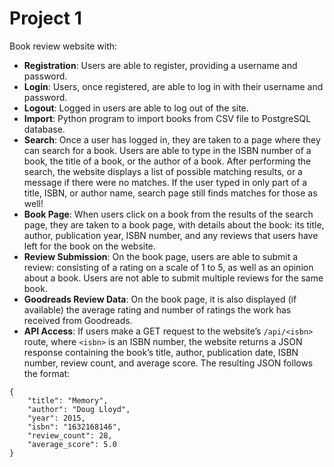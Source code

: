 # Project 1

Book review website with:
- **Registration**: Users are able to register, providing a username and password.
- **Login**: Users, once registered, are able to log in with their username and password.
- **Logout**: Logged in users are able to log out of the site.
- **Import**: Python program to import books from CSV file to PostgreSQL database.
- **Search**: Once a user has logged in, they are taken to a page where they can search for a book. Users are able to type in the ISBN number of a book, the title of a book, or the author of a book. After performing the search, the website displays a list of possible matching results, or a message if there were no matches. If the user typed in only part of a title, ISBN, or author name, search page still finds matches for those as well!
- **Book Page**: When users click on a book from the results of the search page, they are taken to a book page, with details about the book: its title, author, publication year, ISBN number, and any reviews that users have left for the book on the website.
- **Review Submission**: On the book page, users are able to submit a review: consisting of a rating on a scale of 1 to 5, as well as an opinion about a book. Users are not able to submit multiple reviews for the same book.
- **Goodreads Review Data**: On the book page, it is also displayed (if available) the average rating and number of ratings the work has received from Goodreads.
- **API Access**: If users make a GET request to the website’s `/api/<isbn>` route, where `<isbn>` is an ISBN number, the website returns a JSON response containing the book’s title, author, publication date, ISBN number, review count, and average score. The resulting JSON follows the format:
```
{
    "title": "Memory",
    "author": "Doug Lloyd",
    "year": 2015,
    "isbn": "1632168146",
    "review_count": 28,
    "average_score": 5.0
}
```